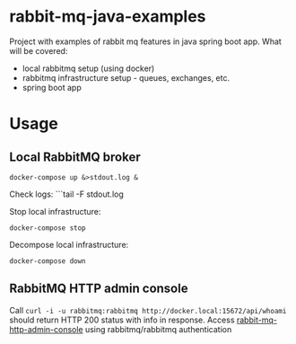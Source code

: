 # rabbit-mq-java-examples

Project with examples of rabbit mq features in java spring boot app. What will be covered:
* local rabbitmq setup (using docker)
* rabbitmq infrastructure setup - queues, exchanges, etc.
* spring boot app

# Usage

## Local RabbitMQ broker
```
docker-compose up &>stdout.log &
```

Check logs: ```tail -F stdout.log

Stop local infrastructure:
```
docker-compose stop
```

Decompose local infrastructure:
```
docker-compose down
```

## RabbitMQ HTTP admin console
Call ```curl -i -u rabbitmq:rabbitmq http://docker.local:15672/api/whoami``` should return HTTP 200 status with info in response.
Access [rabbit-mq-http-admin-console](http://docker.local:15672/) using rabbitmq/rabbitmq authentication



